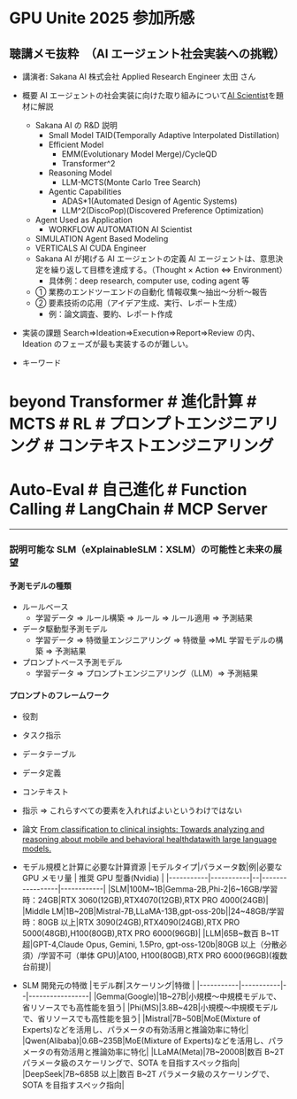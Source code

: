 # GPU Unite 2025 参加所感

## 聴講メモ抜粋　（AI エージェント社会実装への挑戦）

- 講演者:
  Sakana AI 株式会社 Applied Research Engineer 太田 さん
- 概要
  AI エージェントの社会実装に向けた取り組みについて[AI Scientist](https://sakana.ai/ai-scientist-jp/)を題材に解説
  - Sakana AI の R&D 説明
    - Small Model
      TAID(Temporally Adaptive Interpolated Distillation)
    - Efficient Model
      - EMM(Evolutionary Model Merge)/CycleQD
      - Transformer^2
    - Reasoning Model
      - LLM-MCTS(Monte Carlo Tree Search)
    - Agentic Capabilities
      - ADAS\*1(Automated Design of Agentic Systems)
      - LLM^2(DiscoPop)(Discovered Preference Optimization)
  - Agent Used as Application
    - WORKFLOW AUTOMATION
      AI Scientist
  - SIMULATION
    Agent Based Modeling
  - VERTICALS
    AI CUDA Engineer
  - Sakana AI が掲げる AI エージェントの定義
    AI エージェントは、意思決定を繰り返して目標を達成する。（Thought × Action ⇔ Environment）
    - 具体例：deep research, computer use, coding agent 等
  - ① 業務のエンドツーエンドの自動化
    情報収集～抽出～分析～報告
  - ② 要素技術の応用（アイデア生成、実行、レポート生成）
    - 例：論文調査、要約、レポート作成
- 実装の課題
  Search⇒Ideation⇒Execution⇒Report⇒Review の内、Ideation のフェーズが最も実装するのが難しい。

- キーワード

# beyond Transformer # 進化計算 # MCTS # RL # プロンプトエンジニアリング # コンテキストエンジニアリング

# Auto-Eval # 自己進化 # Function Calling # LangChain # MCP Server

---

### 説明可能な SLM（eXplainableSLM：XSLM）の可能性と未来の展望

#### 予測モデルの種類

- ルールベース
  - 学習データ ⇒ ルール構築 ⇒ ルール ⇒ ルール適用 ⇒ 予測結果
- データ駆動型予測モデル
  - 学習データ ⇒ 特徴量エンジニアリング ⇒ 特徴量 ⇒ML 学習モデルの構築 ⇒ 予測結果
- プロンプトベース予測モデル
  - 学習データ ⇒ プロンプトエンジニアリング（LLM）⇒ 予測結果

#### プロンプトのフレームワーク

- 役割
- タスク指示
- データテーブル
- データ定義
- コンテキスト
- 指示
  ⇒ これらすべての要素を入れればよいというわけではない

- 論文
  [From classification to clinical insights: Towards analyzing and reasoning about mobile and behavioral healthdatawith large language models.](https://arxiv.org/pdf/2311.13063)

- モデル規模と計算に必要な計算資源
  |モデルタイプ|パラメータ数|例|必要な GPU メモリ量 | 推奨 GPU 型番(Nvidia) |
  |-----------|-----------|--|-----------------|------------|
  |SLM|100M~1B|Gemma-2B,Phi-2|6~16GB/学習時：24GB|RTX 3060(12GB),RTX4070(12GB),RTX PRO 4000(24GB)|
  |Middle LM|1B~20B|Mistral-7B,LLaMA-13B,gpt-oss-20b||24~48GB/学習時：80GB 以上|RTX 3090(24GB),RTX4090(24GB),RTX PRO 5000(48GB),H100(80GB),RTX PRO 6000(96GB)|
  |LLM|65B~数百 B~1T 超|GPT-4,Claude Opus, Gemini, 1.5Pro, gpt-oss-120b|80GB 以上（分散必須）/学習不可（単体 GPU)|A100, H100(80GB),RTX PRO 6000(96GB)(複数台前提)|

- SLM 開発元の特徴
  |モデル群|スケーリング|特徴 |
  |-----------|-----------|--|-----------------|
  |Gemma(Google)|1B~27B|小規模～中規模モデルで、省リソースでも高性能を狙う|
  |Phi(MS)|3.8B~42B|小規模～中規模モデルで、省リソースでも高性能を狙う|
  |Mistral|7B~50B|MoE(Mixture of Experts)などを活用し、パラメータの有効活用と推論効率に特化|
  |Qwen(Alibaba)|0.6B~235B|MoE(Mixture of Experts)などを活用し、パラメータの有効活用と推論効率に特化|
  |LLaMA(Meta)|7B~2000B|数百 B~2T パラメータ級のスケーリングで、SOTA を目指すスペック指向|
  |DeepSeek|7B~685B 以上|数百 B~2T パラメータ級のスケーリングで、SOTA を目指すスペック指向|
